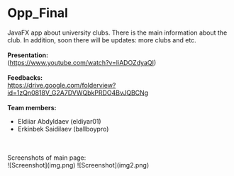 # Opp_Final
JavaFX app about university clubs. There is the main information about the club. In addition, soon there will be updates: more clubs and etc.
</br>
</br>
**Presentation:**
</br>
(https://www.youtube.com/watch?v=liADOZdyaQI)
</br>
</br>
**Feedbacks:** 
</br>
https://drive.google.com/folderview?id=1zQn0818V_G2A7DVWQbkPRDO4BvJQBCNg
</br>
</br>
**Team members:**
</br>
- Eldiiar Abdyldaev (eldiyar01)
- Erkinbek Saidilaev (ballboypro)
</br>
</br>
Screenshots of main page:
</br>
![Screenshot](img.png)
![Screenshot](img2.png)

